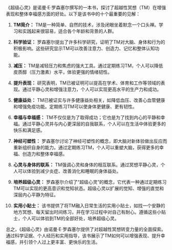 《超级心灵》是诺曼·E·罗森塞尔撰写的一本书，探讨了超越性冥想（TM）在增强表现和整体幸福感方面的好处。以下是该书中的十个最重要的见解：

1. **TM简介：** TM是一种简单、自然的技术，涉及闭眼坐着默念一个口头禅。学习和实践起来很容易，适合各个年龄和背景的人群。

2. **科学验证：** 罗森塞尔提出了许多科学研究，证明了TM对大脑、身体和行为的积极影响。这些研究显示TM可以改善注意力、创造力、记忆和整体认知功能。

3. **减压：** TM是减轻压力和焦虑的强大工具。通过定期练习TM，个人可以降低皮质醇（压力激素）水平，体验更强的情绪韧性。

4. **提升表现：** 研究表明，TM已被证明可以提高在学术、体育和工作等领域的表现。通过平静心灵和增强注意力，个人可以实现更高水平的生产力和成功。

5. **健康益处：** TM已被证实与许多健康益处相关，如降低血压、改善心血管健康和增强免疫功能。定期练习TM可以使身体更健康、更有韧性。

6. **幸福与幸福感：** TM不仅仅是为了取得成功；它也是为了找到内心的平静和幸福。通过平静心灵并与内心更深层的自我联系，个人可以在生活中体验更多的快乐和满足感。

7. **神经可塑性：** 罗森塞尔讨论了神经可塑性的概念，即大脑对新体验做出反应而重新组织自身的能力。通过定期练习TM，个人可以重塑大脑，获得更多的幸福、创造力和整体幸福感。

8. **心灵与身体的联系：** TM强调心灵和身体的相互联系。通过冥想平静心灵，个人可以体验到减少炎症、改善消化和睡眠的身体益处。

9. **培养超级心灵：** 罗森塞尔介绍了“超级心灵”的概念，它代表一种通过定期练习TM可以实现的更高意识和觉知状态。超级心灵以扩展的觉知、增强的直觉和深层内心平静为特征。

10. **实用小贴士：** 该书提供了将TM融入日常生活的实用小贴士，如找一个安静的地方冥想、每天留出时间练习，并在学习过程中对自己有耐心。遵循这些小贴士，个人可以体验到TM的全部好处，培养超级心灵。

总之，《超级心灵》由诺曼·E·罗森塞尔提供了对超越性冥想转变力量的全面探索。通过科学证据、个人经历和实用指导，该书展示了TM如何可以增强表现、提升幸福感，并引领个人过上更丰富、更快乐的生活。
